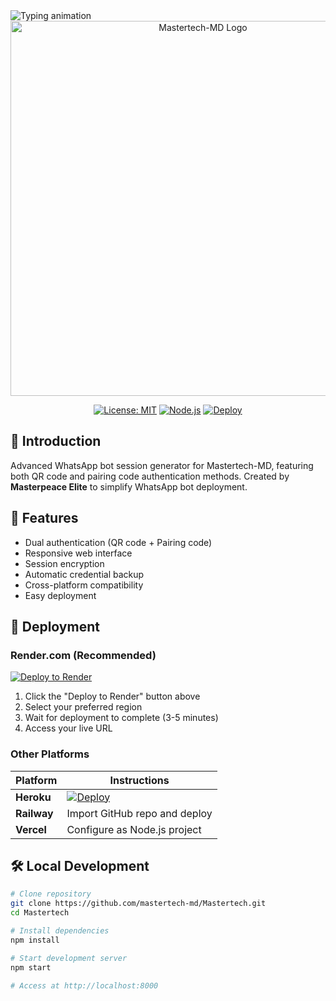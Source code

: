 <img src="https://readme-typing-svg.herokuapp.com?font=Roboto+Condensed&size=30&color=00FF00&center=true&width=500&lines=MASTERTECH+MD;WHATSAPP+BOT" alt="Typing animation">
</h1>

<div align="center">
  <img src="https://telegra.ph/file/dc73e16b9988c7c56b56f.jpg" width="600" alt="Mastertech-MD Logo">
  
  [![License: MIT](https://img.shields.io/badge/License-MIT-yellow.svg)](https://opensource.org/licenses/MIT)
  [![Node.js](https://img.shields.io/badge/Node.js-18%2B-green)](https://nodejs.org/)
  [![Deploy](https://img.shields.io/badge/Deploy_to-Render-blue)](https://render.com)
</div>

## 📌 Introduction
Advanced WhatsApp bot session generator for Mastertech-MD, featuring both QR code and pairing code authentication methods. Created by **Masterpeace Elite** to simplify WhatsApp bot deployment.

## 🌟 Features
- Dual authentication (QR code + Pairing code)
- Responsive web interface
- Session encryption
- Automatic credential backup
- Cross-platform compatibility
- Easy deployment

## 🚀 Deployment

### Render.com (Recommended)
[![Deploy to Render](https://render.com/images/deploy-to-render-button.svg)](https://render.com/deploy?repo=https://github.com/mastertech-md/Mastertech)

1. Click the "Deploy to Render" button above
2. Select your preferred region
3. Wait for deployment to complete (3-5 minutes)
4. Access your live URL

### Other Platforms
| Platform | Instructions |
|----------|--------------|
| **Heroku** | [![Deploy](https://www.herokucdn.com/deploy/button.svg)](https://heroku.com/deploy?template=https://github.com/mastertech-md/Mastertech) |
| **Railway** | Import GitHub repo and deploy |
| **Vercel** | Configure as Node.js project |

## 🛠️ Local Development
```bash
# Clone repository
git clone https://github.com/mastertech-md/Mastertech.git
cd Mastertech

# Install dependencies
npm install

# Start development server
npm start

# Access at http://localhost:8000
